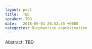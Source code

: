 ```yaml
---
layout: post
title:  TBD
speaker: TBD
date:   2018-09-01 20:52:55 +0000
categories: Diophantine approximation
---
```

Abstract: TBD
